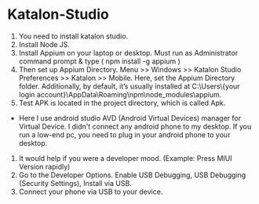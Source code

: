 # Katalon-Studio

1. You need to install katalon studio.
2. Install Node JS.
3. Install Appium on your laptop or desktop. Must run as Administrator command prompt & type ( npm install -g appium )
4. Then set up Appium Directory. Menu >> Windows >> Katalon Studio Preferences >> Katalon >> Mobile. Here, set the Appium Directory folder. Additionally, by default, it’s usually installed at C:\Users\\{your login account}\AppData\Roaming\npm\node_modules\appium.
5. Test APK is located in the project directory, which is called Apk.

* Here I use android studio AVD (Android Virtual Devices) manager for Virtual Device. I didn't connect any android phone to my desktop. If you run a low-end pc, you need to plug in your android phone to your desktop.

1. It would help if you were a developer mood. (Example: Press MIUI Version rapidly)
2. Go to the Developer Options. Enable USB Debugging, USB Debugging (Security Settings), Install via USB.
3. Connect your phone via USB to your device.
